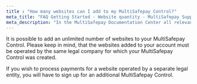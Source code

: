 ```yaml
---
title : "How many websites can I add to my MultiSafepay Control?"
meta_title: "FAQ Getting Started - Website quantity - MultiSafepay Support"
meta_description: "In the MultiSafepay Documentation Center all relevant information regarding our Plugins and API. As well as Support pages for Payment Method, Tools and General Questions. You can also find the contact details of our Support Team and Integration Team."
---
```


It is possible to add an unlimited number of websites to your MultiSafepay Control. Please keep in mind, that the websites added to your account must be operated by the same legal company for which your MultiSafepay Control was created.

If you wish to process payments for a website operated by a separate legal entity, you will have to sign up for an additional MultiSafepay Control.
